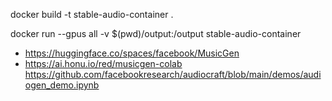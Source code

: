 
docker build -t stable-audio-container .

docker run --gpus all -v $(pwd)/output:/output stable-audio-container


- https://huggingface.co/spaces/facebook/MusicGen
- https://ai.honu.io/red/musicgen-colab
https://github.com/facebookresearch/audiocraft/blob/main/demos/audiogen_demo.ipynb